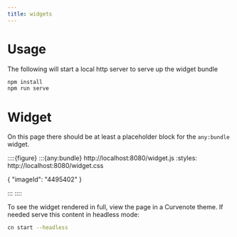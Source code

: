 ```yaml
---
title: widgets
---
```


# Usage

The following will start a local http server to serve up the widget bundle

```sh
npm install
npm run serve
```

# Widget

On this page there should be at least a placeholder block for the `any:bundle` widget.

<!-- :::{any:bundle} https://curvenote.github.io/widgets/widgets/idr-image-data/widget.js -->

::::{figure}
:::{any:bundle} http://localhost:8080/widget.js
:styles: http://localhost:8080/widget.css

{ "imageId": "4495402" }

:::
::::

To see the widget rendered in full, view the page in a Curvenote theme. If needed serve this
content in headless mode:

```sh
cn start --headless
```
